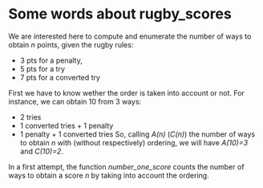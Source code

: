 # Some words about rugby_scores

We are interested here to compute and enumerate the number of ways to obtain *n* points, given the rugby rules: 
* 3 pts for a penalty, 
* 5 pts for a try 
* 7 pts for a converted try

First we have to know wether the order is taken into account or not. For instance, we can obtain 10 from 3 ways:
* 2 tries
* 1 converted tries + 1 penalty
* 1 penalty + 1 converted tries
So, calling *A(n)* (*C(n)*) the number of ways to obtain *n* with (without respectively) ordering, we will have *A(10)=3* and *C(10)=2*. 

In a first attempt, the function *number_one_score* counts the number of ways to obtain a score *n* by taking into account the ordering. 



